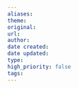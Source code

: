 ```yaml
---
aliases: 
theme: 
original: 
url: 
author: 
date created: 
date updated: 
type: 
high_priority: false
tags:
---
```

